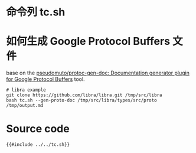 # 命令列 tc.sh

<!-- toc -->

# 如何生成 Google Protocol Buffers 文件

base on the [pseudomuto/protoc-gen-doc: Documentation generator plugin for Google Protocol Buffers](https://github.com/pseudomuto/protoc-gen-doc) tool.

```shell
# libra example
git clone https://github.com/libra/libra.git /tmp/src/libra
bash tc.sh --gen-proto-doc /tmp/src/libra/types/src/proto /tmp/output.md
```

# Source code

```shell
{{#include ../../tc.sh}}
```
